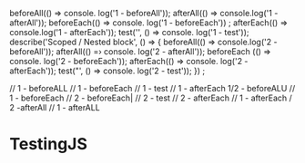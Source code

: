 
  <!-- ! npm install jest --save-dev -->
  <!-- ! npm install @types/jest --save-dev -->
  <!-- ! 'npm test' to run test -->

beforeAll(() => console. log('1 - beforeAll'));
afterAll(() => console.log('1 - afterAll'));
beforeEach(() => console. log('1 - beforeEach')) ;
afterEach(() => console.log('1 - afterEach'));
test('', () => console. log('1 - test'));
describe('Scoped / Nested block', () => {
beforeAll(() => console.log('2 - beforeAll'));
afterAll(() =› console. log('2 - afterAll')); 
beforeEach (() => console. log('2 - beforeEach'));
afterEach(() => console. log('2 - afterEach'));
test("', () => console. log('2 - test'));
}) ;

// 1 - beforeALL
// 1 - beforeEach
// 1 - test
// 1 - afterEach
1/2 - beforeALU
// 1 - beforeEach
// 2 - beforeEach|
// 2 - test
// 2 - afterEach
// 1 - afterEach
/ 2 -afterAll
// 1 - afterALL
 # TestingJS

